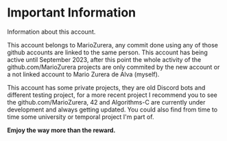 # Important Information
Information about this account.

This account belongs to MarioZurera, any commit done using any of those github accounts are linked to the same person.
This account has being active until September 2023, after this point the whole activity of the github.com/MarioZurera projects are only commited by the new account or a not linked account to Mario Zurera de Alva (myself).

This account has some private projects, they are old Discord bots and different testing project, for a more recent project I recommend you to see the github.com/MarioZurera, 42 and Algorithms-C are currently under development and always getting updated.
You could also find from time to time some university or temporal project I'm part of.



**Emjoy the way more than the reward.**
